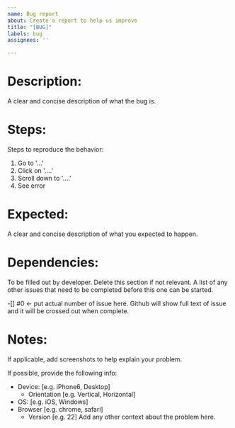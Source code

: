 ```yaml
---
name: Bug report
about: Create a report to help us improve
title: "[BUG]"
labels: bug
assignees: ''

---
```


# Description:

A clear and concise description of what the bug is.

# Steps:

Steps to reproduce the behavior:

1. Go to '...'
2. Click on '....'
3. Scroll down to '....'
4. See error

# Expected:

A clear and concise description of what you expected to happen.

# Dependencies:

To be filled out by developer. Delete this section if not relevant. A list of any other issues that need to be completed
before this one can be started.

-[] #0 <- put actual number of issue here. Github will show full text of issue and it will be crossed out when complete.

# Notes:

If applicable, add screenshots to help explain your problem.

If possible, provide the following info:

- Device: [e.g. iPhone6, Desktop]
    - Orientation [e.g. Vertical, Horizontal]
- OS: [e.g. iOS, Windows]
- Browser [e.g. chrome, safari]
    - Version [e.g. 22]
      Add any other context about the problem here.

